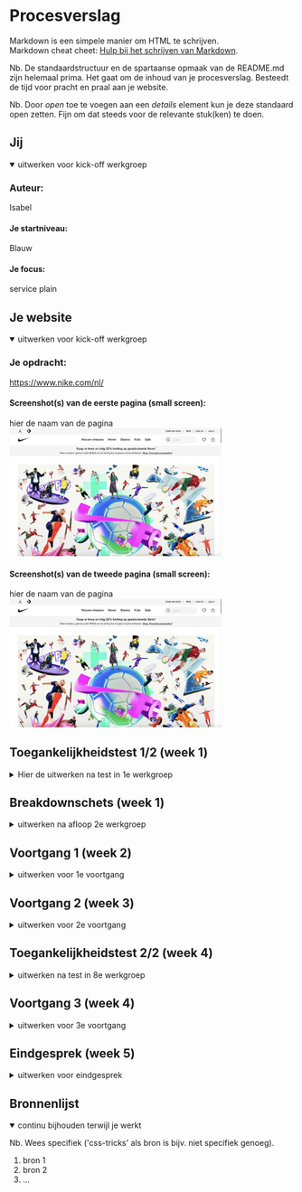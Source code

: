 # Procesverslag
Markdown is een simpele manier om HTML te schrijven.  
Markdown cheat cheet: [Hulp bij het schrijven van Markdown](https://github.com/adam-p/markdown-here/wiki/Markdown-Cheatsheet).

Nb. De standaardstructuur en de spartaanse opmaak van de README.md zijn helemaal prima. Het gaat om de inhoud van je procesverslag. Besteedt de tijd voor pracht en praal aan je website.

Nb. Door *open* toe te voegen aan een *details* element kun je deze standaard open zetten. Fijn om dat steeds voor de relevante stuk(ken) te doen.





## Jij

<details open>
  <summary>uitwerken voor kick-off werkgroep</summary>

  ### Auteur:
  Isabel 

  #### Je startniveau:
  Blauw

  #### Je focus:
  service plain 
 
</details>





## Je website

<details open>
  <summary>uitwerken voor kick-off werkgroep</summary>

  ### Je opdracht:
  https://www.nike.com/nl/

  #### Screenshot(s) van de eerste pagina (small screen): 
  hier de naam van de pagina  
  <img src="readme-images/Nike-home.jpg" width="375px" alt="NIke home page">

  #### Screenshot(s) van de tweede pagina (small screen):
  hier de naam van de pagina  
  <img src="readme-images/Nike-home.jpg" width="375px" alt="dames afdeling nike">
 
</details>



## Toegankelijkheidstest 1/2 (week 1)

<details>
  <summary>Hier de uitwerken na test in 1e werkgroep</summary>

  ### Bevindingen
  Lijst met je bevindingen die in de test naar voren kwamen:
  - de site van nike nu is niet goed geschikt voor screenreader
  - als je over een product hovert dan verteld hij niet wat het is of waar je muis zich bevind
  - je weet niet waar je bent op een pagina
  - je kan niet zien waar je je bevind
  - 

  #### Screenreader
  Hier korte omschrijving 
  - de screenreader leest niet veel voor van de huidige website

  Hier een omschrijving van hoe het opgelost kan worden 
  - bij elk product of linkje/ button een alt tekst toevoegen zodat mensen de site wel kunnen gebruiken.

  #### Muis en Toetsenbord 
  Hier korte omschrijving (met indien nodig afbeeldingen)
  - de site beschrijft wel goed welke knoppen je moet gebruiken op je toetsenbord om terug te gaan
  - als je met je muis over het menu hovert dan zegt hij wel wat het is maar hij leest dan niet alle opties in het menu

  Hier een omschrijving van hoe het opgelost kan worden 
  - zelfde als hier voor voor alles een alt tekst toevoegen

  #### Motoriek (shocks, elastiekjes)
  Hier korte omschrijving (met indien nodig afbeeldingen)
  - we hebben geen shocks/ elastiekjes gebruikt
  Hier een omschrijving van hoe het opgelost kan worden (met indien nodig afbeeldingen)


  #### Visueel (brillen, contrast, kleurenblind, dark/light). 
  
  - er worden niet veel kleuren gebruikt de meeste kleur die wordt gebruikt is zwart en wit
  - spraak wordt niet goed gebruikt, als mensen blind zijn is het lastig om deze site te gebruiken

  Hier een omschrijving van hoe het opgelost kan worden (met indien nodig afbeeldingen)
  - Zorgen dat er altijd een goed contrast is op de website zodat mensen met kleurenblindheid ook de site makkelijk kunen gebruiken

</details>



## Breakdownschets (week 1)

<details>
  <summary>uitwerken na afloop 2e werkgroep</summary>

  ### de hele pagina: 
  <img src="readme-images/breakdown.png" width="375px" alt="breakdown van de hele pagina">



</details>



## Voortgang 1 (week 2)

<details>
  <summary>uitwerken voor 1e voortgang</summary>

  ### Stand van zaken
  hier dit ging goed & dit was lastig 
  - hoe ga ik er een video in krijgen
  - slider maken
  - het was weer even inkomen dus even tutorials kijken en weer opzoeken hoe alles ook al weer ging maar daarna ging het wat beter.


  ### Agenda voor meeting
  samen met je groepje opstellen

  | student 1      | student 2          | student 3    | student 4        |
  | ---            | ---                | ---          | ---              |
  | Vragen stellen | elkaar helpen      | Feedback     | en dan ik dat    |
  | vragen die op  |                    | geven aan    | dit wil ik zeker |
  | elkaar lijken  |                    | elkaar       | ...              |


  ### Verslag van meeting
  hier na afloop snel de uitkomsten van de meeting vastleggen

  - nog goed kijken naar alle punten van toegankelijkheid
  - tweede pagina maken
  - video er in zetten 

</details>





## Voortgang 2 (week 3)

<details>
  <summary>uitwerken voor 2e voortgang</summary>

  ### Stand van zaken
  - het was lastig om de video er in te krijgen
  - had ook een fout gemaakt was sections vergeten
  - dus kon alles weer opnieuw positioneren maar dat is gelukt
  - classes gebruiken voor positioneren van tweede pagina


  ### Agenda voor meeting
  samen met je groepje opstellen

  Deze meeting was met iedereen tegelijkertijd vragen stellen en de student assistentes konden je helpen. We kregen het beoordelings forumulier en die moesten we invullen. Zo konden we zien hoe ver we al waren. 

  ### Verslag van meeting
  hier na afloop snel de uitkomsten van de meeting vastleggen

  - ik moet nog goed werken aan het toegankelijk maken
  - goed opweg 
  - menu en de twee pagina's koppen moet nog gebeuren

</details>





## Toegankelijkheidstest 2/2 (week 4)

<details>
  <summary>uitwerken na test in 8e werkgroep</summary>

  ### Bevindingen
  Lijst met je bevindingen die in de test naar voren kwamen (geef ook aan wat er verbeterd is):

  #### Screenreader
  Hier korte omschrijving (met indien nodig afbeeldingen)
   - Op de Nike site is de tab niet heel handig nog want hij gaat eerst alle opties op je computer na en daarna pas op de site.
  - De screenreader is nog niet helemaal geschikt op mijn website want hij leest wel welke objecten er zijn maar hij leest niet alles op de site het kan bete door aan te geven welke 
  
  Hier een omschrijving van hoe het opgelost kan worden (met indien nodig afbeeldingen)
  - Ik denk dat het aan de instellingen ligt en anders aanpassen dat hij van links naar rechts automatische leest op een site en dat dus door middel van gebruik tab
  - bij elke foto en gedeelte op de site een uitgeschreven uitleg wat het is en wat het doet


  #### Muis en Toetsenbord 
  Hier korte omschrijving (met indien nodig afbeeldingen)

  Hier een omschrijving van hoe het opgelost kan worden (met indien nodig afbeeldingen)


  #### Motoriek (shocks, elastiekjes)
  Hier korte omschrijving (met indien nodig afbeeldingen)
    - Als je spasme hebt dan kan moeilijker gebruik maken van een telefoon want het is moeilijker om het goed vast te houden. Ook is het moeilijker om buttons aan te raken want je beweegt constant. 
    - Ballonnen hooghouden 
    - Het is heel lastig om op de pagina te navigeren als je ook bezig bent met het hooghouden van een ballon.
    - Als je wilt navigeren door de pagina moetje pressies werken en dat is lastig want je let op de ballon.
- Vingers vast 
    - Als je vingers vast zitten aan elkaar dan kan je minder goed navigeren omdat je een grotere vinger hebt en je kan minder precies werken.
    - Je kan wel door de pagina navigeren alleen kost het meer moeite om het in een keer goed aan te klikken.

  Hier een omschrijving van hoe het opgelost kan worden (met indien nodig afbeeldingen)
    - misschien zorgen voor voice control of een andere soort muis/ toetsenbord ?

  #### Visueel (brillen, contrast, kleurenblind, dark/light). 
  Hier korte omschrijving (met indien nodig afbeeldingen)
    - Er is slecht zicht door de brillen kleine letterts kun je niet lezen. 
    - Je moet heel erg focussen op de onderdelen die je wilt waarnemen dan zorgt de Grotte voor beperking als het Klien is kan je het namelijk niet lezen.

  Hier een omschrijving van hoe het opgelost kan worden (met indien nodig afbeeldingen)

</details>





## Voortgang 3 (week 4)

<details>
  <summary>uitwerken voor 3e voortgang</summary>

  ### Stand van zaken
  hier dit ging goed & dit was lastig (neem ook screenshots op van delen van je website en code)


  ### Agenda voor meeting
  samen met je groepje opstellen

  | student 1      | student 2          | student 3    | student 4        |
  | ---            | ---                | ---          | ---              |
  | dit bespreken  | en dit             | en ik dit    | en dan ik dat    |
  | en dat ook nog | dit als er tijd is | nog een punt | dit wil ik zeker |
  | ...            | ...                | ...          | ...              |


  ### Verslag van meeting
  hier na afloop snel de uitkomsten van de meeting vastleggen

  - punt 1
  - punt 2
  - nog een punt
  - ...

</details>





## Eindgesprek (week 5)

<details>
  <summary>uitwerken voor eindgesprek</summary>

  ### Je uitkomst - karakteristiek screenshots:
  <img src="readme-images/dummy-plaatje.jpg" width="375px" alt="uitomst opdracht 1">


  ### Dit ging goed/Heb ik geleerd: 
  Korte omschrijving met plaatjes

  <img src="readme-images/dummy-plaatje.jpg" width="375px" alt="top">


  ### Dit was lastig/Is niet gelukt:
  Korte omschrijving met plaatjes

  <img src="readme-images/dummy-plaatje.jpg" width="375px" alt="bummer">
</details>





## Bronnenlijst

<details open>
  <summary>continu bijhouden terwijl je werkt</summary>

  Nb. Wees specifiek ('css-tricks' als bron is bijv. niet specifiek genoeg).

  1. bron 1
  2. bron 2
  3. ...

</details>